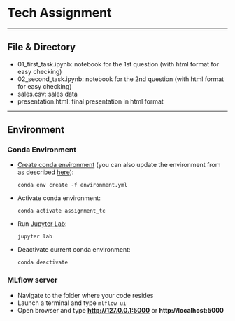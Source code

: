 # Tech Assignment

---
## File & Directory

+ 01_first_task.ipynb: notebook for the 1st question (with html format for easy checking)
+ 02_second_task.ipynb: notebook for the 2nd question (with html format for easy checking)
+ sales.csv: sales data
+ presentation.html: final presentation in html format

---
## Environment

### Conda Environment

- [Create conda environment](https://docs.conda.io/projects/conda/en/latest/user-guide/tasks/manage-environments.html) (you can also update the environment from as described [here](https://docs.conda.io/projects/conda/en/latest/user-guide/tasks/manage-environments.html#updating-an-environment)):

  `conda env create -f environment.yml`

- Activate conda environment:

  `conda activate assignment_tc`

- Run [Jupyter Lab](https://jupyterlab.readthedocs.io/en/stable/index.html#):

  `jupyter lab`

- Deactivate current conda environment:

  `conda deactivate`


### MLflow server

- Navigate to the folder where your code resides
- Launch a terminal and type `mlflow ui`
- Open browser and type **http://127.0.0.1:5000** or **http://localhost:5000**